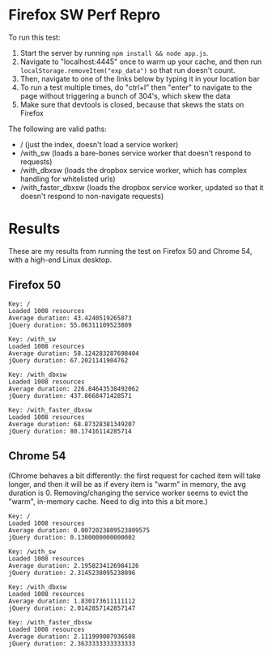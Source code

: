 # Firefox SW Perf Repro

To run this test:
1. Start the server by running `npm install && node app.js`.
2. Navigate to "localhost:4445" once to warm up your cache, and then run `localStorage.removeItem("exp_data")` so that run doesn't count.
3. Then, navigate to one of the links below by typing it in your location bar
4. To run a test multiple times, do "ctrl+l" then "enter" to navigate to the page without triggering a bunch of 304's, which skew the data
5. Make sure that devtools is closed, because that skews the stats on Firefox

The following are valid paths: 

 * / (just the index, doesn't load a service worker)
 * /with_sw (loads a bare-bones service worker that doesn't respond to requests)
 * /with_dbxsw (loads the dropbox service worker, which has complex handling for whitelisted urls)
 * /with_faster_dbxsw (loads the dropbox service worker, updated so that it doesn't respond to non-navigate requests)

# Results

These are my results from running the test on Firefox 50 and Chrome
54, with a high-end Linux desktop.


## Firefox 50


```
Key: /
Loaded 1008 resources
Average duration: 43.4240519265873
jQuery duration: 55.06311109523809

Key: /with_sw
Loaded 1008 resources
Average duration: 58.124283287698404
jQuery duration: 67.2021141904762

Key: /with_dbxsw
Loaded 1008 resources
Average duration: 226.84643538492062
jQuery duration: 437.8668471428571

Key: /with_faster_dbxsw
Loaded 1008 resources
Average duration: 68.87328381349207
jQuery duration: 80.17416114285714
```


## Chrome 54

(Chrome behaves a bit differently: the first request for cached item
will take longer, and then it will be as if every item is "warm" in
memory, the avg duration is 0. Removing/changing the service worker
seems to evict the "warm", in-memory cache. Need to dig into this a
bit more.)

```
Key: /
Loaded 1008 resources
Average duration: 0.0072023809523809575
jQuery duration: 0.1300000000000002

Key: /with_sw
Loaded 1008 resources
Average duration: 2.1958234126984126
jQuery duration: 2.3145238095238096

Key: /with_dbxsw
Loaded 1008 resources
Average duration: 1.830173611111112
jQuery duration: 2.0142857142857147

Key: /with_faster_dbxsw
Loaded 1008 resources
Average duration: 2.111999007936508
jQuery duration: 2.3633333333333333
```
